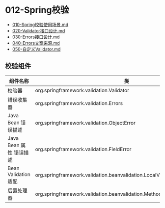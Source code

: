 # 012-Spring校验

-  [010-Spring校验使用场景.md](010-Spring校验使用场景.md) 
-  [020-Validator接口设计.md](020-Validator接口设计.md) 
-  [030-Errors接口设计.md](030-Errors接口设计.md) 
-  [040-Errors文案来源.md](040-Errors文案来源.md) 
-  [050-自定义Validator.md](050-自定义Validator.md) 

## 校验组件

| 组件名称                 | 类                                                           |
| ------------------------ | ------------------------------------------------------------ |
| 校验器                   | org.springframework.validation.Validator                     |
| 错误收集器               | org.springframework.validation.Errors                        |
| Java Bean 错误描述       | org.springframework.validation.ObjectError                   |
| Java Bean  属性 错误描述 | org.springframework.validation.FieldError                    |
| Bean Validation 适配     | org.springframework.validation.beanvalidation.LocalValidatorFactoryBean |
| 后置处理器               | org.springframework.validation.beanvalidation.MethodValidationPostProcessor |
